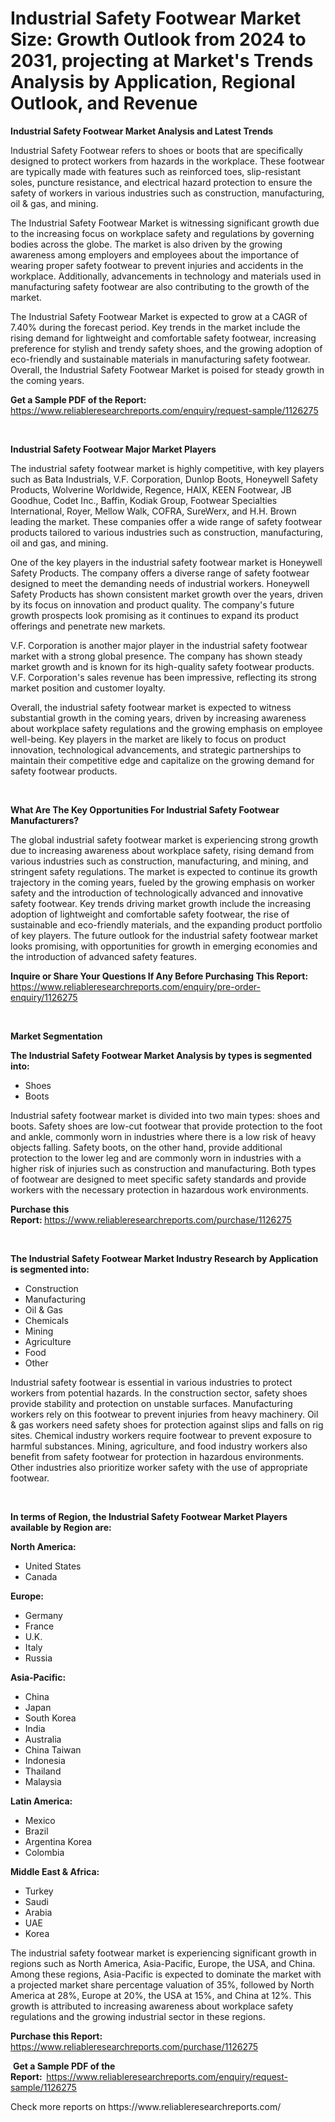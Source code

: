 <p><h1>Industrial Safety Footwear Market Size: Growth Outlook from 2024 to 2031, projecting at Market's Trends Analysis by Application, Regional Outlook, and Revenue</h1></p><p><strong>Industrial Safety Footwear Market Analysis and Latest Trends</strong></p>
<p><p>Industrial Safety Footwear refers to shoes or boots that are specifically designed to protect workers from hazards in the workplace. These footwear are typically made with features such as reinforced toes, slip-resistant soles, puncture resistance, and electrical hazard protection to ensure the safety of workers in various industries such as construction, manufacturing, oil & gas, and mining.</p><p>The Industrial Safety Footwear Market is witnessing significant growth due to the increasing focus on workplace safety and regulations by governing bodies across the globe. The market is also driven by the growing awareness among employers and employees about the importance of wearing proper safety footwear to prevent injuries and accidents in the workplace. Additionally, advancements in technology and materials used in manufacturing safety footwear are also contributing to the growth of the market.</p><p>The Industrial Safety Footwear Market is expected to grow at a CAGR of 7.40% during the forecast period. Key trends in the market include the rising demand for lightweight and comfortable safety footwear, increasing preference for stylish and trendy safety shoes, and the growing adoption of eco-friendly and sustainable materials in manufacturing safety footwear. Overall, the Industrial Safety Footwear Market is poised for steady growth in the coming years.</p></p>
<p><strong>Get a Sample PDF of the Report:&nbsp;</strong> <a href="https://www.reliableresearchreports.com/enquiry/request-sample/1126275">https://www.reliableresearchreports.com/enquiry/request-sample/1126275</a></p>
<p>&nbsp;</p>
<p><strong>Industrial Safety Footwear Major Market Players</strong></p>
<p><p>The industrial safety footwear market is highly competitive, with key players such as Bata Industrials, V.F. Corporation, Dunlop Boots, Honeywell Safety Products, Wolverine Worldwide, Regence, HAIX, KEEN Footwear, JB Goodhue, Codet Inc., Baffin, Kodiak Group, Footwear Specialties International, Royer, Mellow Walk, COFRA, SureWerx, and H.H. Brown leading the market. These companies offer a wide range of safety footwear products tailored to various industries such as construction, manufacturing, oil and gas, and mining.</p><p>One of the key players in the industrial safety footwear market is Honeywell Safety Products. The company offers a diverse range of safety footwear designed to meet the demanding needs of industrial workers. Honeywell Safety Products has shown consistent market growth over the years, driven by its focus on innovation and product quality. The company's future growth prospects look promising as it continues to expand its product offerings and penetrate new markets.</p><p>V.F. Corporation is another major player in the industrial safety footwear market with a strong global presence. The company has shown steady market growth and is known for its high-quality safety footwear products. V.F. Corporation's sales revenue has been impressive, reflecting its strong market position and customer loyalty.</p><p>Overall, the industrial safety footwear market is expected to witness substantial growth in the coming years, driven by increasing awareness about workplace safety regulations and the growing emphasis on employee well-being. Key players in the market are likely to focus on product innovation, technological advancements, and strategic partnerships to maintain their competitive edge and capitalize on the growing demand for safety footwear products.</p></p>
<p>&nbsp;</p>
<p><strong>What Are The Key Opportunities For Industrial Safety Footwear Manufacturers?</strong></p>
<p><p>The global industrial safety footwear market is experiencing strong growth due to increasing awareness about workplace safety, rising demand from various industries such as construction, manufacturing, and mining, and stringent safety regulations. The market is expected to continue its growth trajectory in the coming years, fueled by the growing emphasis on worker safety and the introduction of technologically advanced and innovative safety footwear. Key trends driving market growth include the increasing adoption of lightweight and comfortable safety footwear, the rise of sustainable and eco-friendly materials, and the expanding product portfolio of key players. The future outlook for the industrial safety footwear market looks promising, with opportunities for growth in emerging economies and the introduction of advanced safety features.</p></p>
<p><strong>Inquire or Share Your Questions If Any Before Purchasing This Report:</strong> <a href="https://www.reliableresearchreports.com/enquiry/pre-order-enquiry/1126275">https://www.reliableresearchreports.com/enquiry/pre-order-enquiry/1126275</a></p>
<p>&nbsp;</p>
<p><strong>Market Segmentation</strong></p>
<p><strong>The Industrial Safety Footwear Market Analysis by types is segmented into:</strong></p>
<p><ul><li>Shoes</li><li>Boots</li></ul></p>
<p><p>Industrial safety footwear market is divided into two main types: shoes and boots. Safety shoes are low-cut footwear that provide protection to the foot and ankle, commonly worn in industries where there is a low risk of heavy objects falling. Safety boots, on the other hand, provide additional protection to the lower leg and are commonly worn in industries with a higher risk of injuries such as construction and manufacturing. Both types of footwear are designed to meet specific safety standards and provide workers with the necessary protection in hazardous work environments.</p></p>
<p><strong>Purchase this Report:&nbsp;</strong><a href="https://www.reliableresearchreports.com/purchase/1126275">https://www.reliableresearchreports.com/purchase/1126275</a></p>
<p>&nbsp;</p>
<p><strong>The Industrial Safety Footwear Market Industry Research by Application is segmented into:</strong></p>
<p><ul><li>Construction</li><li>Manufacturing</li><li>Oil & Gas</li><li>Chemicals</li><li>Mining</li><li>Agriculture</li><li>Food</li><li>Other</li></ul></p>
<p><p>Industrial safety footwear is essential in various industries to protect workers from potential hazards. In the construction sector, safety shoes provide stability and protection on unstable surfaces. Manufacturing workers rely on this footwear to prevent injuries from heavy machinery. Oil & gas workers need safety shoes for protection against slips and falls on rig sites. Chemical industry workers require footwear to prevent exposure to harmful substances. Mining, agriculture, and food industry workers also benefit from safety footwear for protection in hazardous environments. Other industries also prioritize worker safety with the use of appropriate footwear.</p></p>
<p>&nbsp;</p>
<p><strong>In terms of Region, the Industrial Safety Footwear Market Players available by Region are:</strong></p>
<p>
    <p> <strong> North America: </strong>
        <ul>
            <li>United States</li>
            <li>Canada</li>
        </ul>
        </p> 
    <p> <strong> Europe: </strong>
        <ul>
            <li>Germany</li>
            <li>France</li>
            <li>U.K.</li>
            <li>Italy</li>
            <li>Russia</li>
        </ul>
        </p> 
    <p> <strong> Asia-Pacific: </strong>
        <ul>
            <li>China</li>
            <li>Japan</li>
            <li>South Korea</li>
            <li>India</li>
            <li>Australia</li>
            <li>China Taiwan</li>
            <li>Indonesia</li>
            <li>Thailand</li>
            <li>Malaysia</li>
        </ul>
        </p> 
    <p> <strong> Latin America: </strong>
        <ul>
            <li>Mexico</li>
            <li>Brazil</li>
            <li>Argentina Korea</li>
            <li>Colombia</li>
        </ul>
        </p> 
    <p> <strong> Middle East & Africa: </strong>
        <ul>
            <li>Turkey</li>
            <li>Saudi</li>
            <li>Arabia</li>
            <li>UAE</li>
            <li>Korea</li>
        </ul>
    </p>
    </p>
<p><p>The industrial safety footwear market is experiencing significant growth in regions such as North America, Asia-Pacific, Europe, the USA, and China. Among these regions, Asia-Pacific is expected to dominate the market with a projected market share percentage valuation of 35%, followed by North America at 28%, Europe at 20%, the USA at 15%, and China at 12%. This growth is attributed to increasing awareness about workplace safety regulations and the growing industrial sector in these regions.</p></p>
<p><strong>Purchase this Report: </strong><a href="https://www.reliableresearchreports.com/purchase/1126275">https://www.reliableresearchreports.com/purchase/1126275</a></p>
<p>&nbsp;<strong>Get a Sample PDF of the Report:&nbsp;&nbsp;</strong><a href="https://www.reliableresearchreports.com/enquiry/request-sample/1126275">https://www.reliableresearchreports.com/enquiry/request-sample/1126275</a></p>
<p><strong></strong></p>
<p>Check more reports on https://www.reliableresearchreports.com/</p>